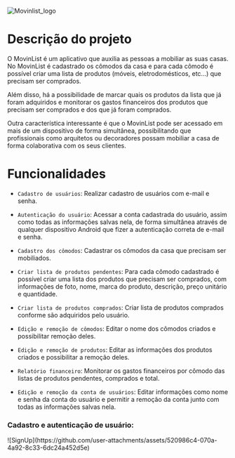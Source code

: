 ![Movinlist_logo](https://github.com/user-attachments/assets/2cde0dbe-3fd8-4482-974a-685c8aecf462)

<h1>Descrição do projeto</h1>

O MovinList é um aplicativo que auxilia as pessoas a mobiliar as suas casas. No MovinList é cadastrado os cômodos da casa e para cada cômodo é possível criar uma lista de produtos (móveis, eletrodomésticos, etc...) que precisam ser comprados.  

Além disso, há a possibilidade de marcar quais os produtos da lista que já foram adquiridos e monitorar os gastos financeiros dos produtos que precisam ser comprados e dos que já foram comprados.

Outra característica interessante é que o MovinList pode ser acessado em mais de um dispositivo de forma simultânea, possibilitando que profissionais como arquitetos ou decoradores possam mobiliar a casa de forma colaborativa com os seus clientes.

<h1>Funcionalidades</h1>

- `Cadastro de usuários`: Realizar cadastro de usuários com e-mail e senha.
  
- `Autenticação do usuário`: Acessar a conta cadastrada do usuário, assim como todas as informações salvas nela, de forma simultânea através de qualquer dispositivo Android que fizer a autenticação correta de e-mail e senha.
  
- `Cadastro dos cômodos`: Cadastrar os cômodos da casa que precisam ser mobiliados.

- `Criar lista de produtos pendentes`: Para cada cômodo cadastrado é possível criar uma lista dos produtos que precisam ser comprados, com informações de foto, nome, marca do produto, descrição, preço unitário e quantidade.

- `Criar lista de produtos comprados`: Criar lista de produtos comprados conforme são adquiridos pelo usuário.

- `Edição e remoção de cômodos`: Editar o nome dos cômodos criados e possibilitar remoção deles.

- `Edição e remoção de produtos`: Editar as informações dos produtos criados e possibilitar a remoção deles.

- `Relatório financeiro`: Monitorar os gastos financeiros por cômodo das listas de produtos pendentes, comprados e total.

- `Edição e remoção da conta de usuários`: Editar informações como nome e senha da conta do usuário e permitir a remoção da conta junto com todas as informações salvas nela.

<h3>Cadastro e autenticação de usuário:</h3>
![SignUp](https://github.com/user-attachments/assets/520986c4-070a-4a92-8c33-6dc24a452d5e)

